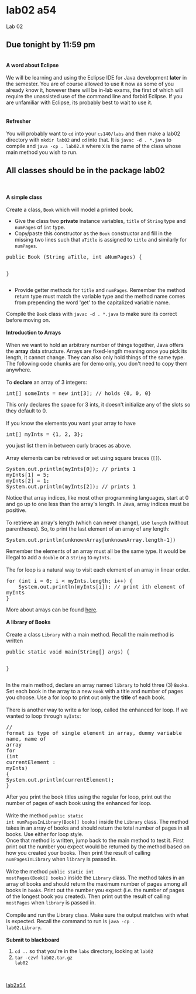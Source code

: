 <div class="post_region_content note" id="view_quesiton_note">
        
<h1 data-pats="title_text" class="post_region_title">lab02 a54</h1>

<div class="post_region_text" id="questionText">Lab 02<br><h2>Due tonight by 11:59 pm</h2><br><strong>A word about Eclipse</strong><br><br>We will be learning and using the Eclipse IDE for Java development <strong>later</strong> in the semester. You are of course allowed to use it now as some of you already know it, however there will be in-lab exams, the first of which will require the unassisted use of the command line and forbid Eclipse. If you are unfamiliar with Eclipse, its probably best to wait to use it.<br><br><br><strong>Refresher</strong><br><br>You will probably want to <code>cd</code> into your <code>cs140/labs</code> and then make a lab02 directory with <code>mkdir lab02</code> and <code>cd</code> into that. It is <code>javac -d . *.java</code> to compile and <code>java -cp . lab02.X</code> where <code>X</code> is the name of the class whose main method you wish to run.<br><h2>All classes should be in the package lab02</h2><br><br><strong>A simple class</strong><br><br>Create a class, <code>Book</code> which will model a printed book.<br><ul><li>Give the class two <strong>private</strong> instance variables, <code>title</code> of <code>String</code> type and <code>numPages</code> of <code>int</code> type.</li><li>Copy/paste this constructor as the <code>Book</code> constructor and fill in the missing two lines such that <code>aTitle</code> is assigned to <code>title</code> and similarly for <code>numPages</code>.</li></ul>
<pre style="white-space: -moz-pre-wrap;white-space: -o-pre-wrap;white-space: pre-wrap;word-wrap: break-word;" class="prettyprint"><span class="kwd">public</span><span class="pln"> </span><span class="typ">Book</span><span class="pln"> </span><span class="pun">(</span><span class="typ">String</span><span class="pln"> aTitle</span><span class="pun">,</span><span class="pln"> </span><span class="kwd">int</span><span class="pln"> aNumPages</span><span class="pun">)</span><span class="pln"> </span><span class="pun">{</span><span class="pln">

</span><span class="pun">}</span></pre>
<ul><li>Provide getter methods for <code>title</code> and <code>numPages</code>. Remember the method return type must match the variable type and the method name comes from prepending the word 'get' to the capitalized variable name.</li></ul>
Compile the <code>Book</code> class with <code>javac -d . *.java</code> to make sure its correct before moving on.<br><br><strong>Introduction to Arrays</strong><br><br>When we want to hold an arbitrary number of things together, Java offers the <strong>array</strong> data structure. Arrays are fixed-length meaning once you pick its length, it cannot change. They can also only hold things of the same type. The following code chunks are for demo only, you don't need to copy them anywhere.<br><br>To <strong>declare</strong> an array of 3 integers:<br><pre style="white-space: -moz-pre-wrap;white-space: -o-pre-wrap;white-space: pre-wrap;word-wrap: break-word;" class="prettyprint"><span class="kwd">int</span><span class="pun">[]</span><span class="pln"> someInts </span><span class="pun">=</span><span class="pln"> </span><span class="kwd">new</span><span class="pln"> </span><span class="kwd">int</span><span class="pun">[</span><span class="lit">3</span><span class="pun">];</span><span class="pln"> </span><span class="com">// holds {0, 0, 0}</span></pre>
This only declares the space for 3 ints, it doesn't initialize any of the slots so they default to 0.<br><br>If you know the elements you want your array to have<br><pre style="white-space: -moz-pre-wrap;white-space: -o-pre-wrap;white-space: pre-wrap;word-wrap: break-word;" class="prettyprint"><span class="kwd">int</span><span class="pun">[]</span><span class="pln"> myInts </span><span class="pun">=</span><span class="pln"> </span><span class="pun">{</span><span class="lit">1</span><span class="pun">,</span><span class="pln"> </span><span class="lit">2</span><span class="pun">,</span><span class="pln"> </span><span class="lit">3</span><span class="pun">};</span></pre>
you just list them in between curly braces as above.<br><br>Array elements can be retrieved or set using square braces (<code>[]</code>).<br><pre style="white-space: -moz-pre-wrap;white-space: -o-pre-wrap;white-space: pre-wrap;word-wrap: break-word;" class="prettyprint"><span class="typ">System</span><span class="pun">.</span><span class="kwd">out</span><span class="pun">.</span><span class="pln">println</span><span class="pun">(</span><span class="pln">myInts</span><span class="pun">[</span><span class="lit">0</span><span class="pun">]);</span><span class="pln"> </span><span class="com">// prints 1</span><span class="pln">
myInts</span><span class="pun">[</span><span class="lit">1</span><span class="pun">]</span><span class="pln"> </span><span class="pun">=</span><span class="pln"> </span><span class="lit">5</span><span class="pun">;</span><span class="pln">
myInts</span><span class="pun">[</span><span class="lit">2</span><span class="pun">]</span><span class="pln"> </span><span class="pun">=</span><span class="pln"> </span><span class="lit">1</span><span class="pun">;</span><span class="pln">
</span><span class="typ">System</span><span class="pun">.</span><span class="kwd">out</span><span class="pun">.</span><span class="pln">println</span><span class="pun">(</span><span class="pln">myInts</span><span class="pun">[</span><span class="lit">2</span><span class="pun">]);</span><span class="pln"> </span><span class="com">// prints 1</span></pre>
Notice that array indices, like most other programming languages, start at 0 and go up to one less than the array's length. In Java, array indices must be positive.<br><br>To retrieve an array's length (which can never change), use <code>length</code> (without parentheses). So, to print the last element of an array of any length:<br><pre style="white-space: -moz-pre-wrap;white-space: -o-pre-wrap;white-space: pre-wrap;word-wrap: break-word;" class="prettyprint"><span class="typ">System</span><span class="pun">.</span><span class="kwd">out</span><span class="pun">.</span><span class="pln">println</span><span class="pun">(</span><span class="pln">unknownArray</span><span class="pun">[</span><span class="pln">unknownArray</span><span class="pun">.</span><span class="pln">length</span><span class="pun">-</span><span class="lit">1</span><span class="pun">])</span></pre>
Remember the elements of an array must all be the same type. It would be illegal to add a <code>double</code> or a <code>String</code> to <code>myInts</code>.<br><br>The for loop is a natural way to visit each element of an array in linear order.<br><pre style="white-space: -moz-pre-wrap;white-space: -o-pre-wrap;white-space: pre-wrap;word-wrap: break-word;" class="prettyprint"><span class="kwd">for</span><span class="pln"> </span><span class="pun">(</span><span class="kwd">int</span><span class="pln"> i </span><span class="pun">=</span><span class="pln"> </span><span class="lit">0</span><span class="pun">;</span><span class="pln"> i </span><span class="pun">&lt;</span><span class="pln"> myInts</span><span class="pun">.</span><span class="pln">length</span><span class="pun">;</span><span class="pln"> i</span><span class="pun">++)</span><span class="pln"> </span><span class="pun">{</span><span class="pln">
    </span><span class="typ">System</span><span class="pun">.</span><span class="kwd">out</span><span class="pun">.</span><span class="pln">println</span><span class="pun">(</span><span class="pln">myInts</span><span class="pun">[</span><span class="pln">i</span><span class="pun">]);</span><span class="pln"> </span><span class="com">// print ith element of myInts</span><span class="pln">
</span><span class="pun">}</span></pre>
More about arrays can be found <a href="http://cs.binghamton.edu/%7Emhems1/cs140s17/pitfalls/arrays.html" target="_blank" rel="noreferrer">here</a>.<br><br><strong>A library of Books</strong><br><br>Create a class <code>Library</code> with a main method. Recall the main method is written<br><pre style="white-space: -moz-pre-wrap;white-space: -o-pre-wrap;white-space: pre-wrap;word-wrap: break-word;" class="prettyprint"><span class="kwd">public</span><span class="pln"> </span><span class="kwd">static</span><span class="pln"> </span><span class="kwd">void</span><span class="pln"> main</span><span class="pun">(</span><span class="typ">String</span><span class="pun">[]</span><span class="pln"> args</span><span class="pun">)</span><span class="pln"> </span><span class="pun">{</span><span class="pln">

</span><span class="pun">}</span></pre>
In the main method, declare an array named <code>library</code> to hold three (3) <code>Book</code>s. Set each book in the array to a new <code>Book</code> with a title and number of pages you choose. Use a for loop to print out only the <strong>title</strong> of each book.<br><br>There is another way to write a for loop, called the enhanced for loop. If we wanted to loop through <code>myInts</code>:<br><pre style="white-space: -moz-pre-wrap;white-space: -o-pre-wrap;white-space: pre-wrap;word-wrap: break-word;" class="prettyprint"><span class="com">// format is type of single element in array, dummy variable name, name of array</span><span class="pln">
</span><span class="kwd">for</span><span class="pln"> </span><span class="pun">(</span><span class="kwd">int</span><span class="pln"> currentElement </span><span class="pun">:</span><span class="pln"> myInts</span><span class="pun">)</span><span class="pln"> </span><span class="pun">{</span><span class="pln">
    </span><span class="typ">System</span><span class="pun">.</span><span class="kwd">out</span><span class="pun">.</span><span class="pln">println</span><span class="pun">(</span><span class="pln">currentElement</span><span class="pun">);</span><span class="pln">
</span><span class="pun">}</span></pre>
After you print the book titles using the regular for loop, print out the number of pages of each book using the enhanced for loop.<br><br>Write the method <code>public static int numPagesInLibrary(Book[] books)</code> inside the <code>Library</code> class. The method takes in an array of books and should return the total number of pages in all books. Use either for loop style.<br>Once that method is written, jump back to the main method to test it. First print out the number you expect would be returned by the method based on how you created your books. Then print the result of calling <code>numPagesInLibrary</code> when <code>library</code> is passed in.<br><br>Write the method <code>public static int mostPages(Book[] books)</code> inside the <code>Library</code> class. The method takes in an array of books and should return the maximum number of pages among all books in <code>books</code>. Print out the number you expect (i.e. the number of pages of the longest book you created). Then print out the result of calling <code>mostPages</code> when <code>library</code> is passed in.<br><br>Compile and run the Library class. Make sure the output matches with what is expected. Recall the command to run is <code>java -cp . lab02.Library</code>.<br><br><strong>Submit to blackboard</strong><br><ol><li><code>cd ..</code> so that you're in the <code>labs</code> directory, looking at <code>lab02</code></li><li><code>tar -czvf lab02.tar.gz lab02</code></li></ol><br></div>
<div data-pats="folders" class="post_region_folders">
  <span>
    <span data-pats="folders_item"><a data-pats="link" href="#" class="tag folder" onclick="PEM.fire('filterFeed', {filter:'folder',folder:'lab2'});return false;">lab2</a></span><span data-pats="folders_item"><a data-pats="link" href="#" class="tag folder" onclick="PEM.fire('filterFeed', {filter:'folder',folder:'a54'});return false;">a54</a></span>
  </span>
</div>
<div class="attachments" style="display:none;">
  <div class="attachments_divider"></div>
  <div class="attachments_count">Attachments:</div>
  <table class="attachments_list">
    
  </table>
</div>
<div class="post_region_message_wrapper">
  <div id="endorse_text"></div>
  
  
  
